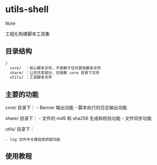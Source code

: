 # utils-shell

> [!NOTE]
> 工程化构建脚本工具集

## 目录结构

```bash
/
  core/  ：核心脚本文件，不依赖于任何其他脚本文件
  share/ ：公共共享部分，仅依赖 core 目录下文件
  utils/ ：工具脚本文件
```

## 主要的功能

core/ 目录下：
    - Banner 输出功能
    - 脚本执行的日志输出功能

share/ 目录下：
    - 文件的 md5 和 sha256 生成和校验功能
    - 文件同步功能

utils/ 目录下：

    - log 文件中关键信息抓取功能

## 使用教程
